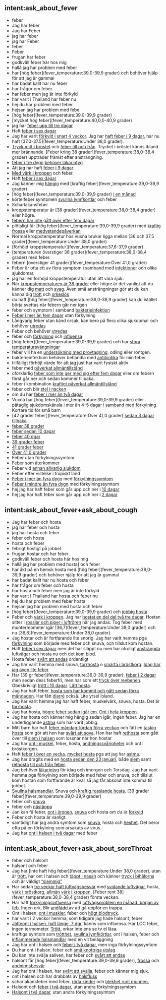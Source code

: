 ## intent:ask_about_fever
- feber
- Jag har feber
- Jag har Feber
- jag har feber
- jag har Feber
- feber
- Feber
- frugan har feber
- godkväll feber här hos mig
- hallå jag har problem med feber
- har [hög feber](fever_temperature:39,0-39,9 grader) och behöver hjälp för att jag är gammal
- har badat kallt har nu feber
- har frågor om feber
- har feber men jag är inte förkyld
- har varit i Thailand har feber nu
- hej du har problem med feber
- hejsan jag har problem med febe
- [hög feber](fever_temperature:39,0-39,9 grader)
- [mycket hög feber](fever_temperature:40,0,0-40,9 grader)
- jag har [feber upp till tre dagar](fever_length)
- Haft [feber i sex dagar](fever_length)
- Jag har varit [förkyld i snart 4 veckor](other_symptoms). Jag har [haft feber i 9 dagar](fever_length), har nu haft [37.0-37.5](fever_temperature:Under 38,0 grader).
- [Tryck mitt i bröstet](other_symptoms) och [feber till och från](fever_length). Trycket i bröstet känns ibland mer brännande. [Feber kring 38 grader](fever_temperature:38,0-38,4 grader) uppträder främst efter ansträngning.
- [feber i tre dygn](fever_length) [behöver läkarintyg](expectation)
- Att jag har haft [feber i 9 dagar](fever_length)
- [Med värk i kroppen](other_symptoms) och feber.
- Haft [feber i sex dagar](fever_length)
- Jag känner mig [hängig](other_symptoms) med [kraftig feber](fever_temperature:39,0-39,9 grader)
- [hög feber](fever_temperature:39,0-39,9 grader) [i en månad](fever_length)
- körtelfeber symtomen [svullna lymfkörtlar](other_symptoms) och feber
- Scharlakansfeber
- kroppstemperatur är [38 grader](fever_temperature:38,0-38,4 grader) eller högre.
- [febern har inte gått över efter fem dagar](fever_length)
- plötsligt får [hög feber](fever_temperature:39,0-39,9 grader) med [kraftig frossa](other_symptoms) eller [medvetandepåverkan](other_symptoms)
- Normal kroppstemperatur hos vuxna brukar ligga mellan [36 och 37.5 grader](fever_temperature:Under 38,0 grader)
- [förhöjd kroppstemperatur](fever_temperature:37,6-37,9 grader)
- [temperaturen överstiger 38 grader](fever_temperature:38,0-38,4 grader) med feber.
- febern [överstiger 41 grader](fever_temperature:Över 41,0 grader)
- Feber är ofta ett av flera symptom i samband med [infektioner](other_symptoms) och olika sjukdomar.
- jag har en förhöjd kroppstemperatur utan att vara sjuk. 
- När [kroppstemperaturen är 38 grader](fever_temperature) eller högre är det vanligt att du känner dig [matt](other_symptoms) och [svag](other_symptoms). Även små ansträngningar gör att du kan känna dig [trött](other_symptoms) och [orkeslös](other_symptoms)
- du haft [hög feber](fever_temperature:39,0-39,9 grader) kan du istället börja svettas när febern går ner igen
- feber och symptom i samband [bakterieinfektion](other_symptoms)
- [Feber i mer än fem dagar](fever_length) utan förkylning 
- Långvarig feber utan känd orsak, kan bero på flera olika sjukdomar och behöver [utredas](expectation)
- Feber och behöver [utredas](expectation)
- feber och [förkylning](other_symptoms) och [influensa](other_symptoms)
- [hög feber](fever_temperature:39,0-39,9 grader) och har [stora temperatursvängningar](other_symptoms)
- feber vill ha en [undersökning med provtagning](expectation), odling eller röntgen.
- bakterieinfektiom behöver behandla med [antibiotika](medication) för min feber
- tillfälligt förhöjt värde för att jag just har varit fysiskt aktiv
- feber med [påverkat allmäntillstånd](state_of_health:40)
- oförklarlig [feber som inte ger med sig efter fem dagar](fever_length) eller om febern först går ner och sedan kommer tillbaka.
- feber i kombination [kraftigt påverkat allmäntillstånd](state_of_health:20)
- feber och blir [stel i nacken](other_symptoms)
- om du har [feber i mer än två dagar](fever_length)
- Vuxna har [hög feber](fever_temperature:39,0-39,9 grader) eller påtaglig sjukdomskänsla i mer än [4–5 dagar i samband med förkylning](fever_length). Kortare tid för små barn
- [42 grader feber](fever_temperature:Över 41,0 grader) [sedan 3 dagar tillbaka](fever_length)
- [feber 38 grader](fever_temperature)
- [feber sedan 10 dagar](fever_length)
- [feber 40 dgar](fever_length)
- [39 grader feber](fever_temperature)
- [41 grader feber](fever_temperature)
- [Över 41,0 grader](fever_temperature)
- Feber utan förkylningssymtom
- Feber som återkommer
- Feber vid [annan allvarlig sjukdom](other_symptoms)
- Feber efter vistelse i tropiskt land
- [Feber i mer än fyra dygn](fever_length) med [förkylningssymtom](other_symptoms)
- [Feber i mindre än fyra dygn](fever_length) med förkylningssymtom
- hej jag har haft feber som går upp och ner i [10 dagar](fever_length)
- hej jag har haft feber som går upp och ner i [2 dagar](fever_length)

## intent:ask_about_fever+ask_about_cough
- Jag har feber och hosta
- jag har feber och hosta
- jag har hosta och feber
- feber och hosta
- hosta och feber
- febrigt hostigt på jobbet
- frugan hostar och har feber
- godkväll feber och hosta här hos mig
- hallå jag har problem med hosta] och feber
- har åkt på en hemsk hosta med [hög feber](fever_temperature:39,0-39,9 grader) och behöver hjälp för att jag är gammal
- har badat kallt har nu hosta och feber
- har frågor om feber och hosta
- har hosta och feber men jag är inte förkyld
- har varit i Thailand har hosta och feber nu
- hej du har problem med feber hosta
- hejsan jag har problem med hosta och feber
- [hög feber](fever_temperature:39,0-39,9 grader) och [jobbig hosta](cough_shape)
- Feber och [värk i kroppen](other_symptoms). Jag har [hostat en del del två tre dagar](cough_length). Hostan sitter i [rosslar och piper i luftrören](cough_shape) när jag andas. Tog feber med muntermometer igår [36,7](fever_temperature:Under 38,0 grader) och nu [36,8](fever_temperature:Under 38,0 grader). 
- Jag hostar och är fortfarande lite snorig. Jag har varit hemma pga [förkylning](cough_cold) som började med feber och snuva, och tillslut kom hostan. 
- Haft [feber i sex dagar](fever_length) men det har släppt nu men har otroligt [ansträngda luftvägar](other_symptoms) och hosta nu och [det kom blod](other_symptoms). 
- Hosta feber [svårt att andas](other_symptoms) ordentligt
- Jag har varit hemma med snuva, [torrhosta](cough_shape) o [smärta i bröstkorg](other_symptoms). [Idag har jag även lite feber](fever_length) 
- Har [39 gr feber](fever_temperature:39,0-39,9 grader), [feber i 2 dagar](fever_length) men sedan dess feberfri, men har som ett [tryck över revbenen](other_symptoms). Obeskrivligt [trött i 10 dagar](other_symptoms). [Lätt hosta](cough_shape).
- Jag har haft feber, [hosta som har kommit och gått sedan förra måndagen](cough_length). Har fått [diarré](other_symptoms:Diarré) också. Lite yrsel ibland. 
- Jag har varit hemma jag har haft feber, muskelvärk, snuva, hosta. Det är [torrhosta](cough_shape). 
- Jag har hosta, [högre feber sedan igår em](fever_length). [Ont i hela kroppen](other_symptoms).
- Jag har hosta och känner mig hängig sedan igår, ingen feber. Jag har en underliggande [astma](cough_chronic) som har varit jobbig.
- Mitt barn har haft [feber måndag-lördag förra veckan](fever_length) och fått en [taskig hosta](cough_shape) som gör att hon har [svårt att sova](other_symptoms). Hon har haft [rethosta](cough_shape) som gått över till [slem i halsen](cough_shape:Slemhosta) som lossnar när hon hostar
- Jag har [ont i muskel](other_symptoms), feber, hosta, [andningssvårigheter](other_symptoms) och ont i bröstkorgen. 
- Haft [feber i över en vecka](fever_length), [mycket hosta](cough_shape) pga att jag har [astma](cough_chronic). 
- Jag har dragits med en  [hosta sedan den 23 januari](cough_length), både [slem](cough_shape:Slemhosta) samt [rethosta](cough_shape:Torrhosta) [till och från feber](fever_length).
- Jag behöver [läkarintyg](expectation) för idag och imorgon och Torsdag. Jag har varit hemma pga förkylning som började med feber och snuva, och tillslut kom hostan som fortfarande är kvar så jag får absolut inte komma till jobbet.  
- [Svullna halsmandlar](other_symptoms). Snuva och [kraftig rosslande hosta](cough_shape). [39 grader feber](fever_temperature:39,0-39,9 grader)
- feber och [snuva](other_symptoms).
- feber och [nästäppa](other_symptoms)
- Jan kan få feber, [ont i öronen](other_symptoms), [snuva](other_symptoms) och hosta om du är [förkyld](other_symptoms)
- Feber och hosta är vanligt. 
- samtidigt har jag andra symtom som [snuva](other_symptoms), hosta och [heshet](other_symptoms). Det beror ofta på en förkylning som orsakats av virus.
- Jag har [ont i halsen i två dagar](cough_length) med feber

## intent:ask_about_fever+ask_about_soreThroat
- feber och halsont
- halsont och feber
- Jag har [inte haft hög feber](fever_temperature:Under 38,0 grader), utan är [trött](other_symptoms), har ont i halsen och [täppt i näsan](other_symptoms) och känner [tryck i bihålorna](other_symptoms) och är väldigt [“slemmig”](other_symptoms)
- Har sedan [tre veckor haft luftvägsbesvär](soreThroat_duration) med [svidande luftvägar](other_symptoms), hosta, [värk i bröstkorg](other_symptoms), [allmän värk i kroppen](other_symptoms). [Feber rent 38](fever_temperature:38,0-38,4 grader) första veckan. 
- Har haft [förkylningsinfluensa](other_symptoms) med [luftvägsproblem en månad, början av feb](soreThroat_duration). Ingen ork. Blir [andfådd](other_symptoms) av att gå uppför en trappa. 
- Ont i halsen, [ont i muskler](other_symptoms), feber och [högt blodtryck](other_symptoms).
- har varit i 2 veckor hemma, som tidigare jag hade halsont, feber
- [Jätteont i halsen, haft länge, 7 dgr](soreThroat_duration), känns som influensa. Har LOC feber, ingen termometer. [Trött](other_symptoms), orkar inte ens se tv el läsa. 
- kraftiga symtom som [trötthet](other_symptoms), [svullna lymfkörtlar](other_symptoms), ont i halsen, feber och [inflammerade halsmandlar](other_symptoms) med en vit beläggning
- Jag har ont i halsen och [feber i två dagar](fever_length), men inga förkylningssymtom
- Du har ont i halsen, feber och [små knottriga utslag](other_symptoms).
- Du kan inte svälja saliven, har feber och [svårt att andas](other_symptoms)
- halsont får [hög feber](fever_temperature:39,0-39,9 grader), [frossa](other_symptoms) och [andningsbesvär](other_symptoms)
- Jag har ont i halsen, har [svårt att svälja](other_symptoms), feber och känner mig sjuk.
- ont i halsen och har drabbats av [halsfluss](other_symptoms)
- scharlakansfeber med feber, [röda kinder](other_symptoms) och [blekhet runt munnen.](other_symptoms)
- Halsont och [feber i två dagar](fever_duration), utan andra förkylningssymtom
- [Halsont i två dagar](soreThroat_duration), utan andra förkylningssymtom